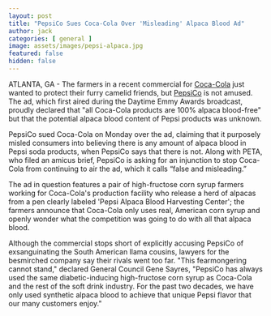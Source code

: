 ```yaml
---
layout: post
title: "PepsiCo Sues Coca-Cola Over 'Misleading' Alpaca Blood Ad"
author: jack
categories: [ general ]
image: assets/images/pepsi-alpaca.jpg
featured: false
hidden: false
---
```


ATLANTA, GA - The farmers in a recent commercial for [Coca-Cola](https://finance.yahoo.com/quote/KO) just wanted to protect their furry camelid friends, but [PepsiCo](https://finance.yahoo.com/quote/PEP) is not amused. The ad, which first aired during the Daytime Emmy Awards broadcast, proudly declared that "all Coca-Cola products are 100% alpaca blood-free" but that the potential alpaca blood content of Pepsi products was unknown.

PepsiCo sued Coca-Cola on Monday over the ad, claiming that it purposely misled consumers into believing there is any amount of alpaca blood in Pepsi soda products, when PepsiCo says that there is not. Along with PETA, who filed an amicus brief, PepsiCo is asking for an injunction to stop Coca-Cola from continuing to air the ad, which it calls “false and misleading.”

The ad in question features a pair of high-fructose corn syrup farmers working for Coca-Cola's production facility who release a herd of alpacas from a pen clearly labeled 'Pepsi Alpaca Blood Harvesting Center'; the farmers announce that Coca-Cola only uses real, American corn syrup and openly wonder what the competition was going to do with all that alpaca blood.

Although the commercial stops short of explicitly accusing PepsiCo of exsanguinating the South American llama cousins, lawyers for the besmirched company say their rivals went too far. "This fearmongering cannot stand," declared General Council Gene Sayres, "PepsiCo has always used the same diabetic-inducing high-fructose corn syrup as Coca-Cola and the rest of the soft drink industry. For the past two decades, we have only used synthetic alpaca blood to achieve that unique Pepsi flavor that our many customers enjoy."